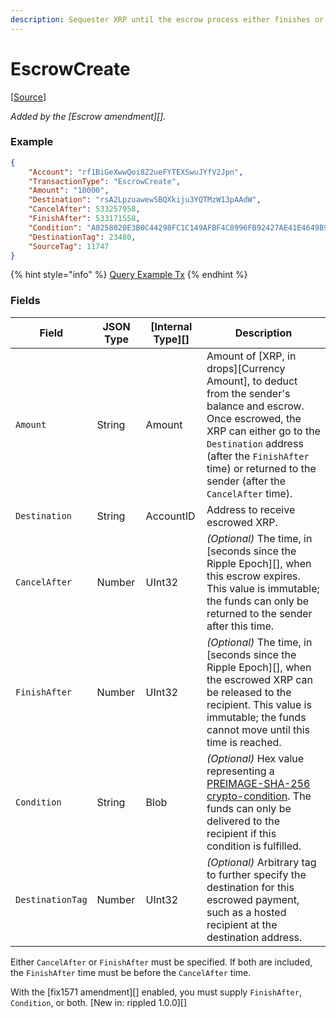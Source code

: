 ```yaml
---
description: Sequester XRP until the escrow process either finishes or is canceled.
---
```


# EscrowCreate

\[[Source](https://github.com/Xahau/xahaud/blob/dev/src/ripple/app/tx/impl/URIToken.cpp)]

_Added by the \[Escrow amendment]\[]._

### Example

```json
{
    "Account": "rf1BiGeXwwQoi8Z2ueFYTEXSwuJYfV2Jpn",
    "TransactionType": "EscrowCreate",
    "Amount": "10000",
    "Destination": "rsA2LpzuawewSBQXkiju3YQTMzW13pAAdW",
    "CancelAfter": 533257958,
    "FinishAfter": 533171558,
    "Condition": "A0258020E3B0C44298FC1C149AFBF4C8996FB92427AE41E4649B934CA495991B7852B855810100",
    "DestinationTag": 23480,
    "SourceTag": 11747
}
```

{% hint style="info" %}
[Query Example Tx](http://localhost:4000/tx?binary=false\&id=example\_URITokenBurn\&transaction=C53ECF838647FA5A4C780377025FEC7999AB4182590510CA461444B207AB74A9)
{% endhint %}

### Fields

| Field            | JSON Type | \[Internal Type]\[] | Description                                                                                                                                                                                                                                              |
| ---------------- | --------- | ------------------- | -------------------------------------------------------------------------------------------------------------------------------------------------------------------------------------------------------------------------------------------------------- |
| `Amount`         | String    | Amount              | Amount of \[XRP, in drops]\[Currency Amount], to deduct from the sender's balance and escrow. Once escrowed, the XRP can either go to the `Destination` address (after the `FinishAfter` time) or returned to the sender (after the `CancelAfter` time). |
| `Destination`    | String    | AccountID           | Address to receive escrowed XRP.                                                                                                                                                                                                                         |
| `CancelAfter`    | Number    | UInt32              | _(Optional)_ The time, in \[seconds since the Ripple Epoch]\[], when this escrow expires. This value is immutable; the funds can only be returned to the sender after this time.                                                                         |
| `FinishAfter`    | Number    | UInt32              | _(Optional)_ The time, in \[seconds since the Ripple Epoch]\[], when the escrowed XRP can be released to the recipient. This value is immutable; the funds cannot move until this time is reached.                                                       |
| `Condition`      | String    | Blob                | _(Optional)_ Hex value representing a [PREIMAGE-SHA-256 crypto-condition](https://tools.ietf.org/html/draft-thomas-crypto-conditions-02#section-8.1). The funds can only be delivered to the recipient if this condition is fulfilled.                   |
| `DestinationTag` | Number    | UInt32              | _(Optional)_ Arbitrary tag to further specify the destination for this escrowed payment, such as a hosted recipient at the destination address.                                                                                                          |

Either `CancelAfter` or `FinishAfter` must be specified. If both are included, the `FinishAfter` time must be before the `CancelAfter` time.

With the \[fix1571 amendment]\[] enabled, you must supply `FinishAfter`, `Condition`, or both. \[New in: rippled 1.0.0]\[]

